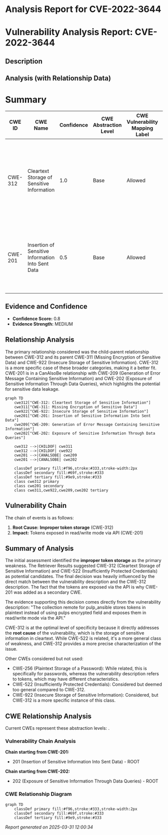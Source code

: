 # Analysis Report for CVE-2022-3644

# Vulnerability Analysis Report: CVE-2022-3644

## Description



## Analysis (with Relationship Data)

# Summary
| CWE ID | CWE Name | Confidence | CWE Abstraction Level | CWE Vulnerability Mapping Label | CWE-Vulnerability Mapping Notes |
|---|---|---|---|---|---|
| CWE-312 | Cleartext Storage of Sensitive Information | 1.0 | Base | Allowed | Primary CWE. The vulnerability description states that tokens are stored in plaintext, which directly matches the CWE's description. |
| CWE-201 | Insertion of Sensitive Information Into Sent Data | 0.5 | Base | Allowed | Secondary CWE. The vulnerability description says the plaintext tokens are exposed in read/write mode via the API. |

## Evidence and Confidence

*   **Confidence Score:** 0.8
*   **Evidence Strength:** MEDIUM

## Relationship Analysis
The primary relationship considered was the child-parent relationship between CWE-312 and its parent CWE-311 (Missing Encryption of Sensitive Data) and CWE-922 (Insecure Storage of Sensitive Information). CWE-312 is a more specific case of these broader categories, making it a better fit. CWE-201 is in a CanAlsoBe relationship with CWE-209 (Generation of Error Message Containing Sensitive Information) and CWE-202 (Exposure of Sensitive Information Through Data Queries), which highlights the potential for sensitive data leakage.

```mermaid
graph TD
    cwe312["CWE-312: Cleartext Storage of Sensitive Information"]
    cwe311["CWE-311: Missing Encryption of Sensitive Data"]
    cwe922["CWE-922: Insecure Storage of Sensitive Information"]
    cwe201["CWE-201: Insertion of Sensitive Information Into Sent Data"]
    cwe209["CWE-209: Generation of Error Message Containing Sensitive Information"]
    cwe202["CWE-202: Exposure of Sensitive Information Through Data Queries"]

    cwe312 -->|CHILDOF| cwe311
    cwe312 -->|CHILDOF| cwe922
    cwe201 -->|CANALSOBE| cwe209
    cwe201 -->|CANALSOBE| cwe202

    classDef primary fill:#f96,stroke:#333,stroke-width:2px
    classDef secondary fill:#69f,stroke:#333
    classDef tertiary fill:#9e9,stroke:#333
    class cwe312 primary
    class cwe201 secondary
    class cwe311,cwe922,cwe209,cwe202 tertiary
```

## Vulnerability Chain
The chain of events is as follows:
1.  **Root Cause:** **Improper token storage** (CWE-312)
2.  **Impact:** Tokens exposed in read/write mode via API (CWE-201)

## Summary of Analysis
The initial assessment identified the **improper token storage** as the primary weakness. The Retriever Results suggested CWE-312 (Cleartext Storage of Sensitive Information) and CWE-522 (Insufficiently Protected Credentials) as potential candidates. The final decision was heavily influenced by the direct match between the vulnerability description and the CWE-312 description. The fact that the tokens are exposed via the API is why CWE-201 was added as a secondary CWE.

The evidence supporting this decision comes directly from the vulnerability description: "The collection remote for pulp_ansible stores tokens in plaintext instead of using pulps encrypted field and exposes them in read/write mode via the API."

CWE-312 is at the optimal level of specificity because it directly addresses the **root cause** of the vulnerability, which is the storage of sensitive information in cleartext. While CWE-522 is related, it's a more general class of weakness, and CWE-312 provides a more precise characterization of the issue.

Other CWEs considered but not used:

*   CWE-256 (Plaintext Storage of a Password): While related, this is specifically for passwords, whereas the vulnerability description refers to tokens, which may have different characteristics.
*   CWE-522 (Insufficiently Protected Credentials): Considered but deemed too general compared to CWE-312.
*   CWE-922 (Insecure Storage of Sensitive Information): Considered, but CWE-312 is a more specific instance of this class.


## CWE Relationship Analysis

Current CWEs represent these abstraction levels: .


### Vulnerability Chain Analysis

**Chain starting from CWE-201:**
- 201 (Insertion of Sensitive Information Into Sent Data) - ROOT


**Chain starting from CWE-202:**
- 202 (Exposure of Sensitive Information Through Data Queries) - ROOT



### CWE Relationship Diagram

```mermaid
graph TD
    classDef primary fill:#f96,stroke:#333,stroke-width:2px
    classDef secondary fill:#69f,stroke:#333
    classDef tertiary fill:#9e9,stroke:#333
```



*Report generated on 2025-03-31 12:00:34*
